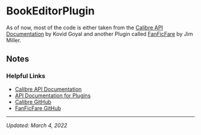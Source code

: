 # BookEditorPlugin

As of now, most of the code is either taken from the [Calibre API Documentation](https://manual.calibre-ebook.com/creating_plugins.html#a-user-interface-plugin) by Kovid Goyal and another Plugin called [FanFicFare](https://github.com/JimmXinu/FanFicFare) by Jim Miller.

## Notes
### Helpful Links
- [Calibre API Documentation](https://manual.calibre-ebook.com/creating_plugins.html)
- [API Documentation for Plugins](https://manual.calibre-ebook.com/plugins.html)
- [Calibre GitHub](https://github.com/kovidgoyal/calibre)
- [FanFicFare GitHub](https://github.com/JimmXinu/FanFicFare)
---
*Updated: March 4, 2022*
